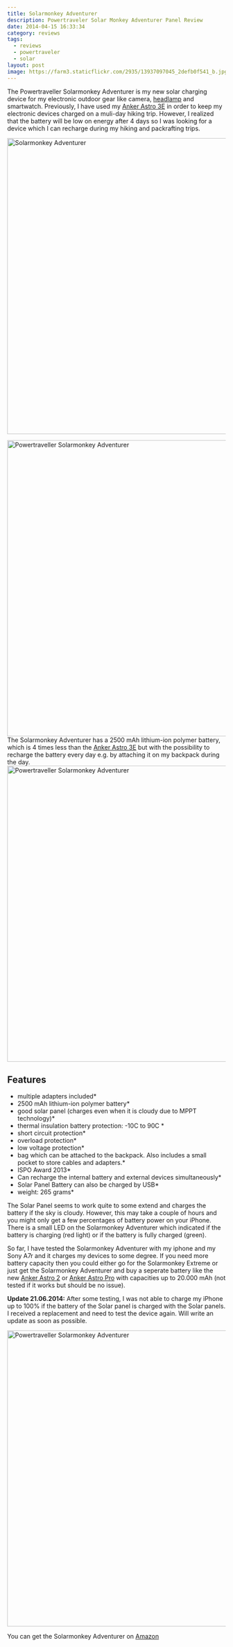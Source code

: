 ```yaml
---
title: Solarmonkey Adventurer
description: Powertraveler Solar Monkey Adventurer Panel Review
date: 2014-04-15 16:33:34
category: reviews
tags:
  - reviews
  - powertraveler
  - solar
layout: post
image: https://farm3.staticflickr.com/2935/13937097045_2defb0f541_b.jpg
---
```


The Powertraveller Solarmonkey Adventurer is my new solar charging device for my electronic outdoor gear like camera, <a rel="nofollow" href="http://www.hikeventures.com/best-headlamps/">headlamp</a> and smartwatch. Previously, I have used my <a rel="nofollow" href="http://hikeventures.com/how-to-charge-your-batteries-when-you-are-outdoors/" target="_self">Anker Astro 3E</a> in order to keep my electronic devices charged on a muli-day hiking trip. However, I realized that the battery will be low on energy after 4 days so I was looking for a device which I can recharge during my hiking and packrafting trips.

<img src="https://farm3.staticflickr.com/2935/13937097045_2defb0f541_b.jpg"   width="1024" height="683" alt="Solarmonkey Adventurer">
<br>
<!--more-->

<a rel="nofollow" href="https://www.flickr.com/photos/90204224@N07/13913955861/" ><img src="https://farm8.staticflickr.com/7202/13913955861_e082b58204_b.jpg" width="1024" height="683" alt="Powertraveller Solarmonkey Adventurer"></a>
The Solarmonkey Adventurer has a 2500 mAh lithium-ion polymer battery, which is 4 times less than the <a rel="nofollow" href="http://hikeventures.com/how-to-charge-your-batteries-when-you-are-outdoors/" target="_self">Anker Astro 3E</a> but with the possibility to recharge the battery every day e.g. by attaching it on my backpack during the day.
<a rel="nofollow" href="https://www.flickr.com/photos/90204224@N07/13913961561/"><img src="https://farm4.staticflickr.com/3708/13913961561_100ac6009e_b.jpg" width="1024" height="683" alt="Powertraveller Solarmonkey Adventurer"></a>

## Features
* multiple adapters included*
* 2500 mAh lithium-ion polymer battery*
* good solar panel (charges even when it is cloudy due to MPPT technology)*
* thermal insulation battery protection: -10C to 90C *
* short circuit protection*
* overload protection*
* low voltage protection*
* bag which can be attached to the backpack. Also includes a small pocket to store cables and adapters.*
* ISPO Award 2013*
* Can recharge the internal battery and external devices simultaneously*
* Solar Panel Battery can also be charged by USB*
* weight: 265 grams*


The Solar Panel seems to work quite to some extend and charges the battery if the sky is cloudy. However, this may take a couple of hours and you might only get a few percentages of battery power on your iPhone. There is a small LED on the Solarmonkey Adventurer which indicated if the battery is charging (red light) or if the battery is fully charged (green).

So far, I have tested the Solarmonkey Adventurer with my iphone and my Sony A7r and it charges my devices to some degree. If you need more battery capacity then you could either go for the Solarmonkey Extreme or just get the Solarmonkey Adventurer and buy a seperate battery like the new <a rel="nofollow" href="http://amzn.to/1ijqER1" target="_blank">Anker Astro 2</a> or <a rel="nofollow" href="http://amzn.to/1iWleWN" target="_blank">Anker Astro Pro</a> with capacities up to 20.000 mAh (not tested if it works but should be no issue).

<strong>Update 21.06.2014:</strong> After some testing, I was not able to charge my iPhone up to 100% if the battery of the Solar panel is charged with the Solar panels. I received a replacement and need to test the device again. Will write an update as soon as possible.

<a rel="nofollow" href="https://www.flickr.com/photos/90204224@N07/13913979456/" ><img src="https://farm8.staticflickr.com/7164/13913979456_20e1c44af1_b.jpg" width="1024" height="683" alt="Powertraveller Solarmonkey Adventurer"></a>

You can get the Solarmonkey Adventurer on <a rel="nofollow" href="http://amzn.to/2vhIwGV" target="_blank" >Amazon</a>
